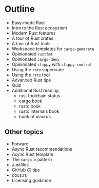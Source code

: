 # Outline

- Easy-mode Rust
- Intro to the Rust ecosystem
- Modern Rust features
- A tour of Rust crates
- A tour of Rust tools
- Workspace templates for `cargo-generate`
- Opinionated `rustfmt`
- Opinionated `cargo-deny`
- Opinionated `clippy` with `clippy-control`
- Using the `rstx` supercrate
- Using the `rstx` tool
- Advanced Rust tips
- Quiz
- Additional Rust reading
  - rust toolchain status
  - cargo book
  - rustc book
  - rustc internals book
  - book of macros

## Other topics

- Forward
- Async Rust recommendations
- Async Rust template
- The `cargo x` pattern
- Justfiles
- GitHub CI tips
- docs.rs
- Licensing guidance
